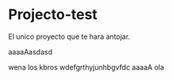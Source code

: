 # Projecto-test
El unico proyecto que te hara antojar.

aaaaAasdasd


wena los kbros
wdefgrthyjunhbgvfdc
aaaaA
ola
